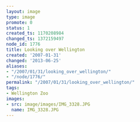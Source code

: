 ```yaml
---
layout: image
type: image
promote: 0
status: 1
created_ts: 1170208984
changed_ts: 1372159497
node_id: 1776
title: Looking over Wellington
created: '2007-01-31'
changed: '2013-06-25'
aliases:
- "/2007/01/31/looking_over_wellington/"
- "/node/1776/"
permalink: "/2007/01/31/looking_over_wellington/"
tags:
- Wellington Zoo
images:
- src: image/images/IMG_3328.JPG
  name: IMG_3328.JPG
---
```


